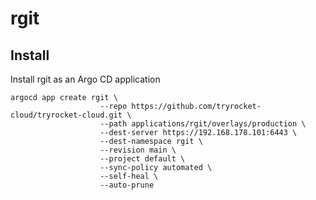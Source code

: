 # rgit

## Install

Install rgit as an Argo CD application

    argocd app create rgit \
                        --repo https://github.com/tryrocket-cloud/tryrocket-cloud.git \
                        --path applications/rgit/overlays/production \
                        --dest-server https://192.168.178.101:6443 \
                        --dest-namespace rgit \
                        --revision main \
                        --project default \
                        --sync-policy automated \
                        --self-heal \
                        --auto-prune
